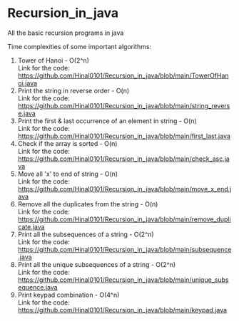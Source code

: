 # Recursion_in_java
All the basic recursion programs in java

Time complexities of some important algorithms:
1. Tower of Hanoi - O(2^n)<br>
   Link for the code: https://github.com/Hinal0101/Recursion_in_java/blob/main/TowerOfHanoi.java
2. Print the string in reverse order - O(n)<br>
   Link for the code: https://github.com/Hinal0101/Recursion_in_java/blob/main/string_reverse.java
3. Print the first & last occurrence of an element in string - O(n)<br>
   Link for the code: https://github.com/Hinal0101/Recursion_in_java/blob/main/first_last.java
4. Check if the array is sorted - O(n)<br>
   Link for the code: https://github.com/Hinal0101/Recursion_in_java/blob/main/check_asc.java
5. Move all 'x' to end of string - O(n)<br>
   Link for the code: https://github.com/Hinal0101/Recursion_in_java/blob/main/move_x_end.java
6. Remove all the duplicates from the string - O(n)<br>
   Link for the code: https://github.com/Hinal0101/Recursion_in_java/blob/main/remove_duplicate.java
7. Print all the subsequences of a string - O(2^n)<br>
   Link for the code: https://github.com/Hinal0101/Recursion_in_java/blob/main/subsequence.java
8. Print all the unique subsequences of a string - O(2^n)<br>
   Link for the code: https://github.com/Hinal0101/Recursion_in_java/blob/main/unique_subsequence.java
9. Print keypad combination - O(4^n)<br>
   Link for the code: https://github.com/Hinal0101/Recursion_in_java/blob/main/keypad.java